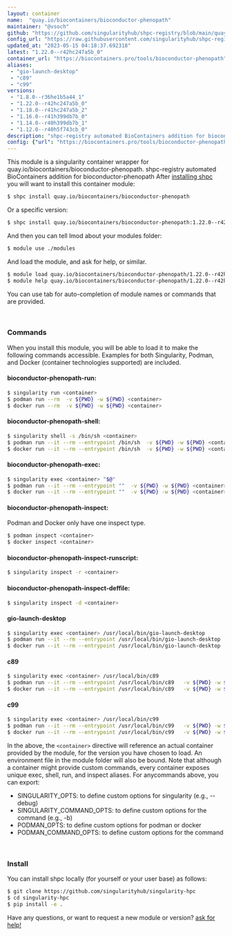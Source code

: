 ```yaml
---
layout: container
name:  "quay.io/biocontainers/bioconductor-phenopath"
maintainer: "@vsoch"
github: "https://github.com/singularityhub/shpc-registry/blob/main/quay.io/biocontainers/bioconductor-phenopath/container.yaml"
config_url: "https://raw.githubusercontent.com/singularityhub/shpc-registry/main/quay.io/biocontainers/bioconductor-phenopath/container.yaml"
updated_at: "2023-05-15 04:18:37.692318"
latest: "1.22.0--r42hc247a5b_0"
container_url: "https://biocontainers.pro/tools/bioconductor-phenopath"
aliases:
 - "gio-launch-desktop"
 - "c89"
 - "c99"
versions:
 - "1.8.0--r36he1b5a44_1"
 - "1.22.0--r42hc247a5b_0"
 - "1.18.0--r41hc247a5b_2"
 - "1.16.0--r41h399db7b_0"
 - "1.14.0--r40h399db7b_1"
 - "1.12.0--r40h5f743cb_0"
description: "shpc-registry automated BioContainers addition for bioconductor-phenopath"
config: {"url": "https://biocontainers.pro/tools/bioconductor-phenopath", "maintainer": "@vsoch", "description": "shpc-registry automated BioContainers addition for bioconductor-phenopath", "latest": {"1.22.0--r42hc247a5b_0": "sha256:0d06e7aedc4ae95896e8931e6124628ad4189294a58eb0017ee718456c807f80"}, "tags": {"1.8.0--r36he1b5a44_1": "sha256:45a3db9671f61659909e05c5c0c77f87c6b8db3752efcf5299b7b70d0b955b5a", "1.22.0--r42hc247a5b_0": "sha256:0d06e7aedc4ae95896e8931e6124628ad4189294a58eb0017ee718456c807f80", "1.18.0--r41hc247a5b_2": "sha256:3c775935f23b5eeadcc070a223e068cb496626810d09a097ca4f8f857c844d2b", "1.16.0--r41h399db7b_0": "sha256:e7eaba2474be70845f9871f077a0ce7690a24c8f700516647f2de1d83106163b", "1.14.0--r40h399db7b_1": "sha256:e7044ae951d1a402db3116d3f5643b019218a16c93a853b2f103fd38723a3bf9", "1.12.0--r40h5f743cb_0": "sha256:2b4ef828d766ca036e94f5667a6f074cb00e4224f5d65e599dd2b89e3f30e3a0"}, "docker": "quay.io/biocontainers/bioconductor-phenopath", "aliases": {"gio-launch-desktop": "/usr/local/bin/gio-launch-desktop", "c89": "/usr/local/bin/c89", "c99": "/usr/local/bin/c99"}}
---
```


This module is a singularity container wrapper for quay.io/biocontainers/bioconductor-phenopath.
shpc-registry automated BioContainers addition for bioconductor-phenopath
After [installing shpc](#install) you will want to install this container module:


```bash
$ shpc install quay.io/biocontainers/bioconductor-phenopath
```

Or a specific version:

```bash
$ shpc install quay.io/biocontainers/bioconductor-phenopath:1.22.0--r42hc247a5b_0
```

And then you can tell lmod about your modules folder:

```bash
$ module use ./modules
```

And load the module, and ask for help, or similar.

```bash
$ module load quay.io/biocontainers/bioconductor-phenopath/1.22.0--r42hc247a5b_0
$ module help quay.io/biocontainers/bioconductor-phenopath/1.22.0--r42hc247a5b_0
```

You can use tab for auto-completion of module names or commands that are provided.

<br>

### Commands

When you install this module, you will be able to load it to make the following commands accessible.
Examples for both Singularity, Podman, and Docker (container technologies supported) are included.

#### bioconductor-phenopath-run:

```bash
$ singularity run <container>
$ podman run --rm  -v ${PWD} -w ${PWD} <container>
$ docker run --rm  -v ${PWD} -w ${PWD} <container>
```

#### bioconductor-phenopath-shell:

```bash
$ singularity shell -s /bin/sh <container>
$ podman run --it --rm --entrypoint /bin/sh  -v ${PWD} -w ${PWD} <container>
$ docker run --it --rm --entrypoint /bin/sh  -v ${PWD} -w ${PWD} <container>
```

#### bioconductor-phenopath-exec:

```bash
$ singularity exec <container> "$@"
$ podman run --it --rm --entrypoint ""  -v ${PWD} -w ${PWD} <container> "$@"
$ docker run --it --rm --entrypoint ""  -v ${PWD} -w ${PWD} <container> "$@"
```

#### bioconductor-phenopath-inspect:

Podman and Docker only have one inspect type.

```bash
$ podman inspect <container>
$ docker inspect <container>
```

#### bioconductor-phenopath-inspect-runscript:

```bash
$ singularity inspect -r <container>
```

#### bioconductor-phenopath-inspect-deffile:

```bash
$ singularity inspect -d <container>
```


#### gio-launch-desktop

```bash
$ singularity exec <container> /usr/local/bin/gio-launch-desktop
$ podman run --it --rm --entrypoint /usr/local/bin/gio-launch-desktop   -v ${PWD} -w ${PWD} <container> -c " $@"
$ docker run --it --rm --entrypoint /usr/local/bin/gio-launch-desktop   -v ${PWD} -w ${PWD} <container> -c " $@"
```


#### c89

```bash
$ singularity exec <container> /usr/local/bin/c89
$ podman run --it --rm --entrypoint /usr/local/bin/c89   -v ${PWD} -w ${PWD} <container> -c " $@"
$ docker run --it --rm --entrypoint /usr/local/bin/c89   -v ${PWD} -w ${PWD} <container> -c " $@"
```


#### c99

```bash
$ singularity exec <container> /usr/local/bin/c99
$ podman run --it --rm --entrypoint /usr/local/bin/c99   -v ${PWD} -w ${PWD} <container> -c " $@"
$ docker run --it --rm --entrypoint /usr/local/bin/c99   -v ${PWD} -w ${PWD} <container> -c " $@"
```



In the above, the `<container>` directive will reference an actual container provided
by the module, for the version you have chosen to load. An environment file in the
module folder will also be bound. Note that although a container
might provide custom commands, every container exposes unique exec, shell, run, and
inspect aliases. For anycommands above, you can export:

 - SINGULARITY_OPTS: to define custom options for singularity (e.g., --debug)
 - SINGULARITY_COMMAND_OPTS: to define custom options for the command (e.g., -b)
 - PODMAN_OPTS: to define custom options for podman or docker
 - PODMAN_COMMAND_OPTS: to define custom options for the command

<br>

### Install

You can install shpc locally (for yourself or your user base) as follows:

```bash
$ git clone https://github.com/singularityhub/singularity-hpc
$ cd singularity-hpc
$ pip install -e .
```

Have any questions, or want to request a new module or version? [ask for help!](https://github.com/singularityhub/singularity-hpc/issues)